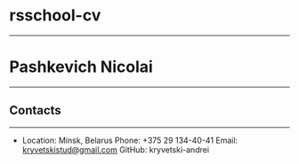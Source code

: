 # rsschool-cv

---

# Pashkevich Nicolai

---

## Contacts

---

- Location: Minsk, Belarus
  Phone: +375 29 134-40-41
  Email: kryvetskistud@gmail.com
  GitHub: kryvetski-andrei
